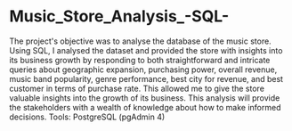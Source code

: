 # Music_Store_Analysis_-SQL-
The project's objective was to analyse the database of the music store. Using SQL, I analysed the dataset and provided the store with insights into its business growth by responding to both straightforward and intricate queries about geographic expansion, purchasing power, overall revenue, music band popularity, genre performance, best city for revenue, and best customer in terms of purchase rate. This allowed me to give the store valuable insights into the growth of its business. This analysis will provide the stakeholders with a wealth of knowledge about how to make informed decisions.
Tools: PostgreSQL (pgAdmin 4)
